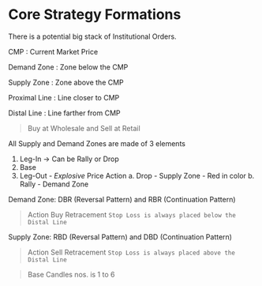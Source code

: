 # Core Strategy Formations

There is a potential big stack of Institutional Orders.

CMP
: Current Market Price

Demand Zone
: Zone below the CMP

Supply Zone
: Zone above the CMP

Proximal Line
: Line closer to CMP

Distal Line
: Line farther from CMP

> Buy at Wholesale and Sell at Retail

All Supply and Demand Zones are made of 3 elements
1. Leg-In -> Can be Rally or Drop
2. Base
3. Leg-Out - *Explosive* Price Action
	a. Drop - Supply Zone - Red in color
	b. Rally - Demand Zone

Demand Zone: DBR (Reversal Pattern) and RBR (Continuation Pattern)
> Action
> Buy Retracement 
`Stop Loss is always placed below the Distal Line`

Supply Zone: RBD (Reversal Pattern) and DBD (Continuation Pattern)
> Action
> Sell Retracement 
`Stop Loss is always placed above the Distal Line`

> Base Candles nos. is 1 to 6


<!--stackedit_data:
eyJoaXN0b3J5IjpbLTE5OTM5NTcwMzIsLTEzOTI0OTE4MTYsMj
kzNzQ5MDY4LC0xMTAwMjUzNjM3LC03Mzc2Njg2ODddfQ==
-->